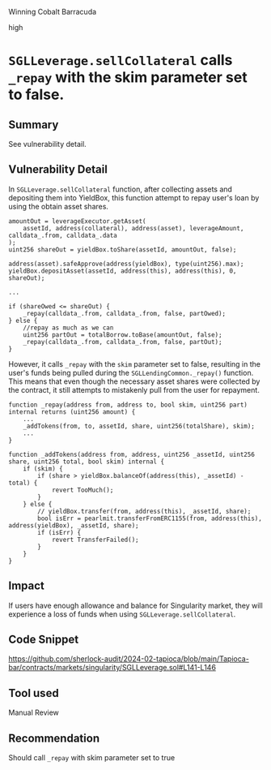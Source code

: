 Winning Cobalt Barracuda

high

# `SGLLeverage.sellCollateral` calls `_repay` with the skim parameter set to false.

## Summary
See vulnerability detail.
## Vulnerability Detail
In `SGLLeverage.sellCollateral` function, after collecting assets and depositing them into YieldBox, this function attempt to repay user's loan by using the obtain asset shares.
```solidity=
amountOut = leverageExecutor.getAsset(
    assetId, address(collateral), address(asset), leverageAmount, calldata_.from, calldata_.data
);
uint256 shareOut = yieldBox.toShare(assetId, amountOut, false);

address(asset).safeApprove(address(yieldBox), type(uint256).max);
yieldBox.depositAsset(assetId, address(this), address(this), 0, shareOut);

...

if (shareOwed <= shareOut) {
    _repay(calldata_.from, calldata_.from, false, partOwed);
} else {
    //repay as much as we can
    uint256 partOut = totalBorrow.toBase(amountOut, false);
    _repay(calldata_.from, calldata_.from, false, partOut);
}
```
However, it calls `_repay` with the `skim` parameter set to false, resulting in the user's funds being pulled during the `SGLLendingCommon._repay()` function. This means that even though the necessary asset shares were collected by the contract, it still attempts to mistakenly pull from the user for repayment.
```solidity=
function _repay(address from, address to, bool skim, uint256 part) internal returns (uint256 amount) {
    ...
    _addTokens(from, to, assetId, share, uint256(totalShare), skim);
    ...
}
```
```solidity=
function _addTokens(address from, address, uint256 _assetId, uint256 share, uint256 total, bool skim) internal {
    if (skim) {
        if (share > yieldBox.balanceOf(address(this), _assetId) - total) {
            revert TooMuch();
        }
    } else {
        // yieldBox.transfer(from, address(this), _assetId, share);
        bool isErr = pearlmit.transferFromERC1155(from, address(this), address(yieldBox), _assetId, share);
        if (isErr) {
            revert TransferFailed();
        }
    }
}
```
    
## Impact
If users have enough allowance and balance for Singularity market, they will experience a loss of funds when using `SGLLeverage.sellCollateral`.
## Code Snippet
https://github.com/sherlock-audit/2024-02-tapioca/blob/main/Tapioca-bar/contracts/markets/singularity/SGLLeverage.sol#L141-L146

## Tool used

Manual Review

## Recommendation
Should call `_repay` with skim parameter set to true